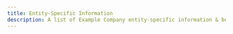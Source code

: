 ```yaml
---
title: Entity-Specific Information
description: A list of Example Company entity-specific information & benefits.
---
```

